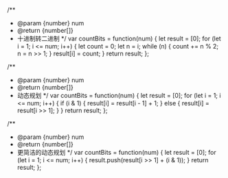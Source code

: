 /**
 * @param {number} num
 * @return {number[]}
 * 十进制转二进制
 */
var countBits = function(num) {
    let result = [0];
    for (let i = 1; i <= num; i++) {
        let count = 0;
        let n = i;
        while (n) {
            count += n % 2; 
            n = n >> 1;
        }
        result[i] = count;
    }
    return result;
};




/**
 * @param {number} num
 * @return {number[]}
 * 动态规划
 */
var countBits = function(num) {
    let result = [0];
    for (let i = 1; i <= num; i++) {
        if (i & 1) {
            result[i] = result[i - 1] + 1;
        } else {
            result[i] = result[i >> 1];
        }
    }
    return result;
};



/**
 * @param {number} num
 * @return {number[]}
 * 更简洁的动态规划
 */
var countBits = function(num) {
    let result = [0];
    for (let i = 1; i <= num; i++) {
        result.push(result[i >> 1] + (i & 1));
    }
    return result;
};